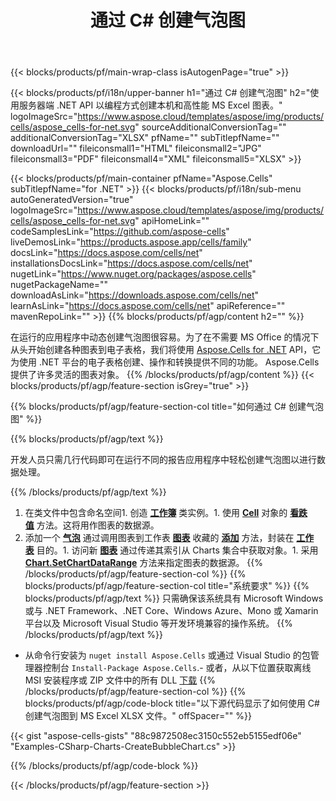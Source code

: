 ﻿---
title: 通过 C# 创建气泡图
url: /zh/net/create-bubble-chart/
description: C# 使用 .NET 库将气泡图创建到 Excel 的示例代码。使用此代码在 VB.NET、Asp.NET 或任何基于 .NET 的应用程序中为 MS Excel 创建 {chart} 图表。
---
{{< blocks/products/pf/main-wrap-class isAutogenPage="true" >}}

{{< blocks/products/pf/i18n/upper-banner h1="通过 C# 创建气泡图" h2="使用服务器端 .NET API 以编程方式创建本机和高性能 MS Excel 图表。" logoImageSrc="https://www.aspose.cloud/templates/aspose/img/products/cells/aspose_cells-for-net.svg" sourceAdditionalConversionTag="" additionalConversionTag="XLSX" pfName="" subTitlepfName="" downloadUrl="" fileiconsmall1="HTML" fileiconsmall2="JPG" fileiconsmall3="PDF" fileiconsmall4="XML" fileiconsmall5="XLSX" >}}

{{< blocks/products/pf/main-container pfName="Aspose.Cells" subTitlepfName="for .NET" >}}
{{< blocks/products/pf/i18n/sub-menu autoGeneratedVersion="true" logoImageSrc="https://www.aspose.cloud/templates/aspose/img/products/cells/aspose_cells-for-net.svg" apiHomeLink="" codeSamplesLink="https://github.com/aspose-cells" liveDemosLink="https://products.aspose.app/cells/family" docsLink="https://docs.aspose.com/cells/net" installationsDocsLink="https://docs.aspose.com/cells/net" nugetLink="https://www.nuget.org/packages/aspose.cells" nugetPackageName="" downloadAsLink="https://downloads.aspose.com/cells/net" learnAsLink="https://docs.aspose.com/cells/net" apiReference="" mavenRepoLink="" >}}
{{% blocks/products/pf/agp/content h2="" %}}

在运行的应用程序中动态创建气泡图很容易。为了在不需要 MS Office 的情况下从头开始创建各种图表到电子表格，我们将使用 [Aspose.Cells for .NET](https://products.aspose.com/cells/net)  API，它为使用 .NET 平台的电子表格创建、操作和转换提供不同的功能。 Aspose.Cells 提供了许多灵活的图表对象。
{{% /blocks/products/pf/agp/content %}}
{{< blocks/products/pf/agp/feature-section isGrey="true" >}}

{{% blocks/products/pf/agp/feature-section-col title="如何通过 C# 创建气泡图" %}}

{{% blocks/products/pf/agp/text %}}

开发人员只需几行代码即可在运行不同的报告应用程序中轻松创建气泡图以进行数据处理。

{{% /blocks/products/pf/agp/text %}}

1. 在类文件中包含命名空间1. 创造 [**工作簿**](https://reference.aspose.com/cells/net/aspose.cells/workbook) 类实例。1. 使用 [**Cell**](https://reference.aspose.com/cells/net/aspose.cells/cell) 对象的 [**看跌值**](https://reference.aspose.com/cells/net/aspose.cells/cell/methods/putvalue/index) 方法。这将用作图表的数据源。
1. 添加一个 [**气泡**](https://reference.aspose.com/cells/net/aspose.cells.charts/charttype) 通过调用图表到工作表 [**图表**](https://reference.aspose.com/cells/net/aspose.cells.charts/chartcollection) 收藏的 [**添加**](https://reference.aspose.com/cells/net/aspose.cells.charts/chartcollection/methods/add) 方法，封装在 [**工作表**](https://reference.aspose.com/cells/net/aspose.cells/worksheet) 目的。1. 访问新 [**图表**](https://reference.aspose.com/cells/net/aspose.cells.charts/chart) 通过传递其索引从 Charts 集合中获取对象。1. 采用 [**Chart.SetChartDataRange**](https://https://reference.aspose.com/cells/net/aspose.cells.charts/chart/methods/setchartdatarange) 方法来指定图表的数据源。
{{% /blocks/products/pf/agp/feature-section-col %}}
{{% blocks/products/pf/agp/feature-section-col title="系统要求" %}}
{{% blocks/products/pf/agp/text %}}
只需确保该系统具有 Microsoft Windows 或与 .NET Framework、.NET Core、Windows Azure、Mono 或 Xamarin 平台以及 Microsoft Visual Studio 等开发环境兼容的操作系统。
{{% /blocks/products/pf/agp/text %}}
- 从命令行安装为 <code>nuget install Aspose.Cells</code> 或通过 Visual Studio 的包管理器控制台 <code>Install-Package Aspose.Cells</code>.- 或者，从以下位置获取离线 MSI 安装程序或 ZIP 文件中的所有 DLL <a href="https://downloads.aspose.com/cells/net">下载</a>
{{% /blocks/products/pf/agp/feature-section-col %}}
{{% blocks/products/pf/agp/code-block title="以下源代码显示了如何使用 C# 创建气泡图到 MS Excel XLSX 文件。" offSpacer="" %}}

{{< gist "aspose-cells-gists" "88c9872508ec3150c552eb5155edf06e" "Examples-CSharp-Charts-CreateBubbleChart.cs" >}}

{{% /blocks/products/pf/agp/code-block %}}

{{< /blocks/products/pf/agp/feature-section >}}

<!-- aboutfile Starts -->